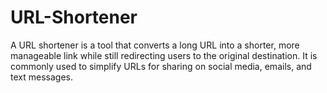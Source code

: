# URL-Shortener
A URL shortener is a tool that converts a long URL into a shorter, more manageable link while still redirecting users to the original destination. It is commonly used to simplify URLs for sharing on social media, emails, and text messages.
